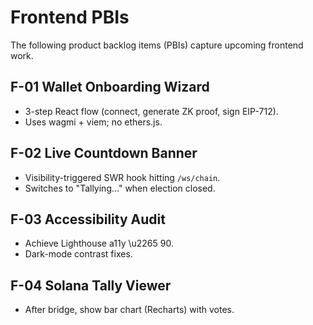# Frontend PBIs

The following product backlog items (PBIs) capture upcoming frontend work.

## F-01 Wallet Onboarding Wizard
- 3-step React flow (connect, generate ZK proof, sign EIP-712).
- Uses wagmi + viem; no ethers.js.

## F-02 Live Countdown Banner
- Visibility-triggered SWR hook hitting `/ws/chain`.
- Switches to "Tallying…" when election closed.

## F-03 Accessibility Audit
- Achieve Lighthouse a11y \u2265 90.
- Dark-mode contrast fixes.

## F-04 Solana Tally Viewer
- After bridge, show bar chart (Recharts) with votes.
